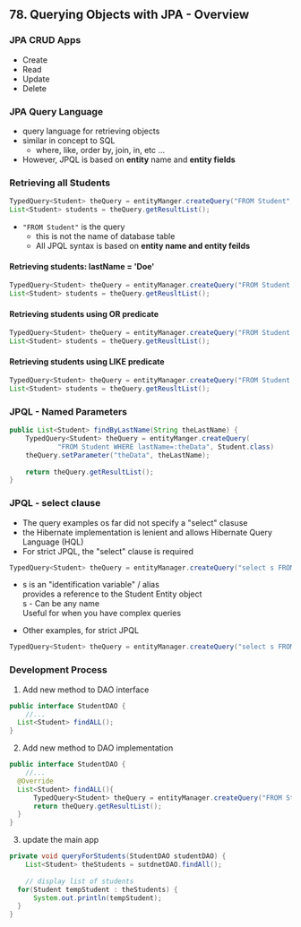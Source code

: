 ## 78. Querying Objects with JPA - Overview

### JPA CRUD Apps 
* Create
* Read
* Update
* Delete

### JPA Query Language 
* query language for retrieving objects 
* similar in concept to SQL 
  * where, like, order by, join, in, etc ... 
* However, JPQL is based on **entity** name and **entity fields**

### Retrieving all Students 
```java
TypedQuery<Student> theQuery = entityManger.createQuery("FROM Student", Student.class); 
List<Student> students = theQuery.getResultList(); 
```
* `"FROM Student"` is the query 
  * this is not the name of database table 
  * All JPQL syntax is based on **entity name and entity feilds** 

#### Retrieving students: lastName = 'Doe'
```java
TypedQuery<Student> theQuery = entityManager.createQuery("FROM Student WHERE lastName='Doe'", Student.class); 
List<Student> students = theQuery.getReusltList(); 
```
#### Retrieving students using OR predicate 
```java
TypedQuery<Student> theQuery = entityManager.createQuery("FROM Student WHERE lastName='Doe' OR firstName='Daffy'", Student.class); 
List<Student> students = theQuery.getReusltList(); 
```

#### Retrieving students using LIKE predicate
```java
TypedQuery<Student> theQuery = entityManager.createQuery("FROM Student WHERE email LIKE '%luv2code.com'", Student.class); 
List<Student> students = theQuery.getReusltList(); 
```

### JPQL - Named Parameters 
```java
public List<Student> findByLastName(String theLastName) {
    TypedQuery<Student> theQuery = entityManger.createQuery(
            "FROM Student WHERE lastName=:theData", Student.class)
    theQuery.setParameter("theData", theLastName); 
    
    return theQuery.getResultList(); 
}

```
### JPQL - select clause 
* The query examples os far did not specify a "select" clasuse 
* the Hibernate implementation is lenient and allows Hibernate Query Language (HQL)
* For strict JPQL, the "select" clause is required 
```java
TypedQuery<Student> theQuery = entityManager.createQuery("select s FROM Student s", Student.class); 

```
* s is an "identification variable" / alias  
provides a reference to the Student Entity object  
s - Can be any name  
Useful for when you have complex queries 

* Other examples, for strict JPQL 
```java
TypedQuery<Student> theQuery = entityManager.createQuery("select s FROM Student s WHERE s.email LIKE '%luv2code.com' ", Student.class); 

```

### Development Process 
1. Add new method to DAO interface 
  ```java
  public interface StudentDAO {
      //...
    List<Student> findALL(); 
  }
  ```
2. Add new method to DAO implementation 
  ```java
  public interface StudentDAO {
      //...
    @Override 
    List<Student> findALL(){ 
        TypedQuery<Student> theQuery = entityManager.createQuery("FROM Student", Student.class); 
        return theQuery.getResultList(); 
    } 
  }
  ```
3. update the main app 
```java
private void queryForStudents(StudentDAO studentDAO) {
    List<Student> theStudents = sutdnetDAO.findAll(); 
    
    // display list of students 
  for(Student tempStudent : theStudents) {
      System.out.println(tempStudent); 
  }
}
```


